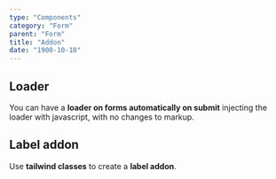 ```yaml
---
type: "Components"
category: "Form"
parent: "Form"
title: "Addon"
date: "1900-10-10"
---
```


## Loader

You can have a **loader on forms automatically on submit** injecting the loader with javascript, with no changes to markup.

<demo>
  <demoinline src="demos/components/form/loader">
  </demoinline>
</demo>

## Label addon

Use **tailwind classes** to create a **label addon**.

<demo>
  <demoinline src="demos/components/form/label-addon">
  </demoinline>
</demo>
